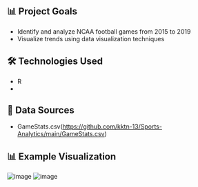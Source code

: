 ## 📊 Project Goals
- Identify and analyze NCAA football games from 2015 to 2019
- Visualize trends using data visualization techniques

## 🛠 Technologies Used
- R
- 


## 📂 Data Sources
- GameStats.csv(https://github.com/kktn-13/Sports-Analytics/main/GameStats.csv)

## 📊 Example Visualization

![image](https://github.com/user-attachments/assets/2aa87352-bcb9-43ea-b2d8-c85ca767fa72)
![image](https://github.com/user-attachments/assets/db5e4826-df3f-4b88-bfd0-74370af15eaa)
